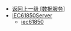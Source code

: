 - [返回上一级 [数据服务]](zh-CN/EdgeLinkStudio/工程管理/工程配置/数据服务/)
- [IEC61850Server](zh-CN/EdgeLinkStudio/工程管理/工程配置/数据服务/IEC61850Server/)
  - [iec61850](zh-CN/EdgeLinkStudio/工程管理/工程配置/数据服务/IEC61850Server/iec61850.md)
